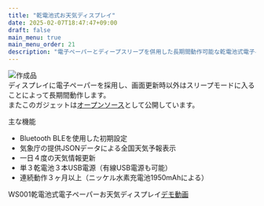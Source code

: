 ```yaml
---
title: "乾電池式お天気ディスプレイ"
date: 2025-02-07T18:47:47+09:00
draft: false
main_menu: true
main_menu_order: 21
description: "電子ペーパーとディープスリープを併用した長期間動作可能な乾電池式電子ペーパーお天気ディスプレイです。"
---
```

![作成品](/image/2025-02-07-ws001.png)  
ディスプレイに電子ペーパーを採用し、画面更新時以外はスリープモードに入ることによって長期間動作します。  
またこのガジェットは[オープンソース](https://github.com/alchg/WS001)として公開しています。  
  
主な機能  
- Bluetooth BLEを使用した初期設定  
- 気象庁の提供JSONデータによる全国天気予報表示  
- 一日４度の天気情報更新  
- 単３乾電池３本USB電源（有線USB電源も可能）  
- 連続動作３ヶ月以上（ニッケル水素充電池1950mAhによる）  

WS001乾電池式電子ペーパーお天気ディスプレイ[デモ動画](https://www.youtube.com/watch?v=AUWunUDCPlQ)  
